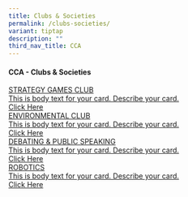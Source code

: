 ```yaml
---
title: Clubs & Societies
permalink: /clubs-societies/
variant: tiptap
description: ""
third_nav_title: CCA
---
```

<h4>CCA - Clubs &amp; Societies</h4>
<div class="isomer-card-grid"><a rel="noopener noreferrer nofollow" href="https://www.telokkuraupri.moe.edu.sg/co-curricular-activities/Clubs-and-Societies/Strategy-Games-Club/" class="isomer-card"><div class="isomer-card-body"><div class="isomer-card-title">STRATEGY GAMES CLUB</div><div class="isomer-card-description">This is body text for your card. Describe your card.</div><div class="isomer-card-link">Click Here</div></div></a>
<a rel="noopener noreferrer nofollow" href="https://www.telokkuraupri.moe.edu.sg/co-curricular-activities/Clubs-and-Societies/environmental-club/" class="isomer-card">
<div class="isomer-card-body">
<div class="isomer-card-title">ENVIRONMENTAL CLUB</div>
<div class="isomer-card-description">This is body text for your card. Describe your card.</div>
<div class="isomer-card-link">Click Here</div>
</div>
</a><a rel="noopener noreferrer nofollow" href="https://www.telokkuraupri.moe.edu.sg/co-curricular-activities/Clubs-and-Societies/debating-public-speaking/" class="isomer-card"><div class="isomer-card-body"><div class="isomer-card-title">DEBATING &amp; PUBLIC SPEAKING</div><div class="isomer-card-description">This is body text for your card. Describe your card.</div><div class="isomer-card-link">Click Here</div></div></a>
<a rel="noopener noreferrer nofollow" href="https://www.telokkuraupri.moe.edu.sg/co-curricular-activities/clubs-and-societies/robotics/" class="isomer-card">
<div class="isomer-card-body">
<div class="isomer-card-title">ROBOTICS</div>
<div class="isomer-card-description">This is body text for your card. Describe your card.</div>
<div class="isomer-card-link">Click Here</div>
</div>
</a>
</div>
<p></p>